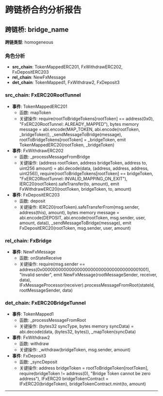 # 跨链桥合约分析报告
## 跨链桥: bridge_name
**跨链类型**: homogeneous
### 角色分析
- **src_chain**: TokenMappedERC201, FxWithdrawERC202, FxDepositERC203
- **rel_chain**: NewFxMessage
- **det_chain**: TokenMapped1, FxWithdraw2, FxDeposit3
### src_chain: FxERC20RootTunnel
- **事件**: TokenMappedERC201
  - 函数: mapToken
  - 关键操作: require(rootToBridgeTokens[rootToken] == address(0x0), "FxERC20RootTunnel: ALREADY_MAPPED"), bytes memory message = abi.encode(MAP_TOKEN, abi.encode(rootToken, _bridgeToken)), _sendMessageToBridge(message), rootToBridgeTokens[rootToken] = _bridgeToken, emit TokenMappedERC20(rootToken, _bridgeToken)
- **事件**: FxWithdrawERC202
  - 函数: _processMessageFromBridge
  - 关键操作: (address rootToken, address bridgeToken, address to, uint256 amount) = abi.decode(data, (address, address, address, uint256)), require(rootToBridgeTokens[rootToken] == bridgeToken, "FxERC20RootTunnel: INVALID_MAPPING_ON_EXIT"), IERC20(rootToken).safeTransfer(to, amount), emit FxWithdrawERC20(rootToken, bridgeToken, to, amount)
- **事件**: FxDepositERC203
  - 函数: deposit
  - 关键操作: IERC20(rootToken).safeTransferFrom(msg.sender, address(this), amount), bytes memory message = abi.encode(DEPOSIT, abi.encode(rootToken, msg.sender, user, amount, data)), _sendMessageToBridge(message), emit FxDepositERC20(rootToken, msg.sender, user, amount)
### rel_chain: FxBridge
- **事件**: NewFxMessage
  - 函数: onStateReceive
  - 关键操作: require(msg.sender == address(0x0000000000000000000000000000000000001001), "Invalid sender", emit NewFxMessage(rootMessageSender, receiver, data), IFxMessageProcessor(receiver).processMessageFromRoot(stateId, rootMessageSender, data)
### det_chain: FxERC20BridgeTunnel
- **事件**: TokenMapped1
  - 函数: _processMessageFromRoot
  - 关键操作: (bytes32 syncType, bytes memory syncData) = abi.decode(data, (bytes32, bytes)), _mapToken(syncData)
- **事件**: FxWithdraw2
  - 函数: withdraw
  - 关键操作: _withdraw(bridgeToken, msg.sender, amount)
- **事件**: FxDeposit3
  - 函数: _syncDeposit
  - 关键操作: address bridgeToken = rootToBridgeToken[rootToken], require(bridgeToken != address(0), "Bridge Token cannot be zero address"), IFxERC20 bridgeTokenContract = IFxERC20(bridgeToken), bridgeTokenContract.mint(to, amount)
---
